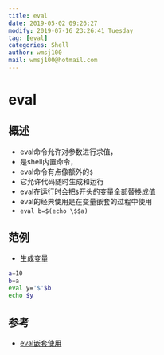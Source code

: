 ```yaml
---
title: eval
date: 2019-05-02 09:26:27	
modify: 2019-07-16 23:26:41 Tuesday	
tag: [eval]
categories: Shell 
author: wmsj100
mail: wmsj100@hotmail.com
---
```


# eval

## 概述
- eval命令允许对参数进行求值，
- 是shell内置命令，
- eval命令有点像额外的`$`
- 它允许代码随时生成和运行
- eval在运行时会把`$`开头的变量全部替换成值
- eval的经典使用是在变量嵌套的过程中使用
- `eval b=$(echo \$$a)`

## 范例
- 生成变量
```sh
a=10
b=a
eval y='$'$b
echo $y
```

## 参考
- [eval嵌套使用](https://blog.csdn.net/u010154760/article/details/46051893)
